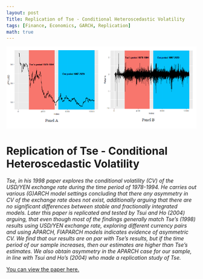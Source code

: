 ```yaml
---
layout: post
Title: Replication of Tse - Conditional Heteroscedastic Volatility
tags: [Finance, Economics, GARCH, Replication]
math: true
---
```

<img src="/portfolio/pages-images/Conditional-Heteroscedastic-Volatility-page.jpg" class="page-image" alt="">

# Replication of Tse - Conditional Heteroscedastic Volatility

<em>Tse, in his 1998 paper explores the conditional volatility (CV) of the USD/YEN exchange rate during the time period of 1978-1994. He carries out various (G)ARCH model settings concluding that there any asymmetry in CV of the exchange rate does not exist, additionally arguing that there are no significant differences between stable and fractionally integrated models. Later this paper is replicated and tested by Tsui and Ho (2004) arguing, that even though most of the findings generally match Tse’s (1998) results using USD/YEN exchange rate, exploring different currency pairs and using APARCH, FIAPARCH models indicates evidence of asymmetric CV. 
We find that our results are on par with Tse’s results, but if the time period of our sample increases, then our estimates are higher than Tse’s estimates. We also obtain asymmetry in the APARCH case for our sample, in line with Tsui and Ho’s (2004) who made a replication study of Tse.</em>

<a href="/portfolio/pdf/Replication-of-Tse.pdf" target="_blank">You can view the paper here.</a>